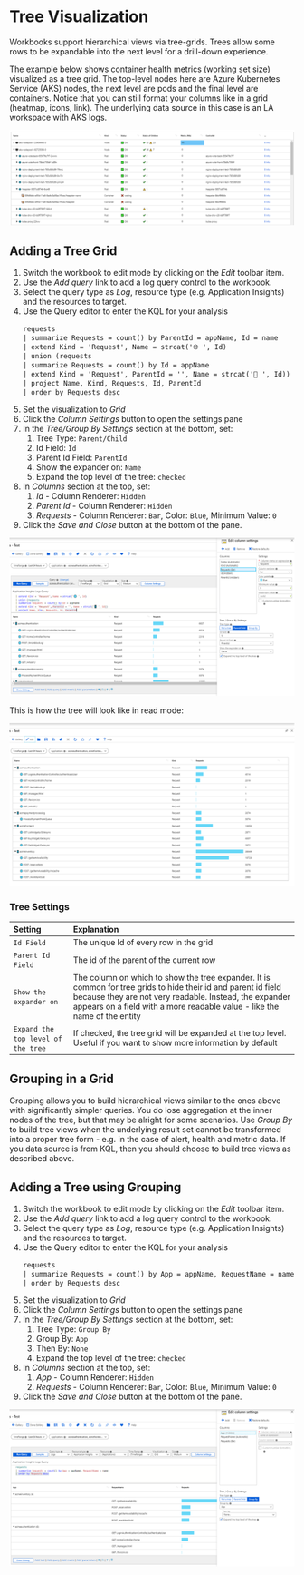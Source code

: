 # Tree Visualization

Workbooks support hierarchical views via tree-grids. Trees allow some rows to be expandable into the next level for a drill-down experience.

The example below shows container health metrics (working set size) visualized as a tree grid. The top-level nodes here are Azure Kubernetes Service (AKS) nodes, the next level are pods and the final level are containers. Notice that you can still format your columns like in a grid (heatmap, icons, link). The underlying data source in this case is an LA workspace with AKS logs. 

![Image showing a tile visualization in workbooks](../Images/TreeExample.png)

## Adding a Tree Grid
1. Switch the workbook to edit mode by clicking on the _Edit_ toolbar item.
2. Use the _Add query_ link to add a log query control to the workbook. 
3. Select the query type as _Log_, resource type (e.g. Application Insights) and the resources to target.
4. Use the Query editor to enter the KQL for your analysis
    ```
    requests
    | summarize Requests = count() by ParentId = appName, Id = name
    | extend Kind = 'Request', Name = strcat('🌐 ', Id)
    | union (requests
    | summarize Requests = count() by Id = appName
    | extend Kind = 'Request', ParentId = '', Name = strcat('📱 ', Id))
    | project Name, Kind, Requests, Id, ParentId
    | order by Requests desc
    ```
5. Set the visualization to _Grid_
6. Click the _Column Settings_ button to open the settings pane
7. In the _Tree/Group By Settings_ section at the bottom, set:
    1. Tree Type: `Parent/Child`
    2. Id Field: `Id`
    3. Parent Id Field: `ParentId`
    4. Show the expander on: `Name`
    5. Expand the top level of the tree: `checked`
8. In _Columns_ section at the top, set:
    1. _Id_ - Column Renderer: `Hidden`
    1. _Parent Id_ - Column Renderer: `Hidden`
    3. _Requests_ - Column Renderer: `Bar`, Color: `Blue`, Minimum Value: `0`
9. Click the _Save and Close_ button at the bottom of the pane.

![Image showing the creation of a tree visualization in workbooks](../Images/Tree-Create.png)

This is how the tree will look like in read mode:

![Image showing the creation of a tree visualization in workbooks](../Images/Tree-ReadMode.png)

### Tree Settings
| Setting | Explanation |
|:------------- |:-------------|
| `Id Field` | The unique Id of every row in the grid |
| `Parent Id Field` | The id of the parent of the current row |
| `Show the expander on` | The column on which to show the tree expander. It is common for tree grids to hide their id and parent id field because they are not very readable. Instead, the expander appears on a field with a more readable value - like the name of the entity |
| `Expand the top level of the tree` | If checked, the tree grid will be expanded at the top level. Useful if you want to show more information by default |

## Grouping in a Grid
Grouping allows you to build hierarchical views similar to the ones above with significantly simpler queries. You do lose aggregation at the inner nodes of the tree, but that may be alright for some scenarios. Use _Group By_ to build tree views when the underlying result set cannot be transformed into a proper tree form - e.g. in the case of alert, health and metric data. If you data source is from KQL, then you should choose to build tree views as described above.

## Adding a Tree using Grouping
1. Switch the workbook to edit mode by clicking on the _Edit_ toolbar item.
2. Use the _Add query_ link to add a log query control to the workbook. 
3. Select the query type as _Log_, resource type (e.g. Application Insights) and the resources to target.
4. Use the Query editor to enter the KQL for your analysis
    ```
    requests
    | summarize Requests = count() by App = appName, RequestName = name
    | order by Requests desc
    ```
5. Set the visualization to _Grid_
6. Click the _Column Settings_ button to open the settings pane
7. In the _Tree/Group By Settings_ section at the bottom, set:
    1. Tree Type: `Group By`
    2. Group By: `App`
    3. Then By: `None`
    4. Expand the top level of the tree: `checked`
8. In _Columns_ section at the top, set:
    1. _App_ - Column Renderer: `Hidden`
    2. _Requests_ - Column Renderer: `Bar`, Color: `Blue`, Minimum Value: `0`
9. Click the _Save and Close_ button at the bottom of the pane.

![Image showing the creation of a tree visualization in workbooks](../Images/Tree-Group-Create.png)
